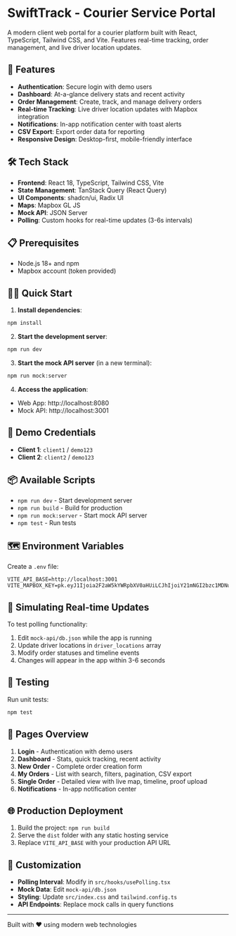 # SwiftTrack - Courier Service Portal

A modern client web portal for a courier platform built with React, TypeScript, Tailwind CSS, and Vite. Features real-time tracking, order management, and live driver location updates.

## 🚀 Features

- **Authentication**: Secure login with demo users
- **Dashboard**: At-a-glance delivery stats and recent activity
- **Order Management**: Create, track, and manage delivery orders
- **Real-time Tracking**: Live driver location updates with Mapbox integration
- **Notifications**: In-app notification center with toast alerts
- **CSV Export**: Export order data for reporting
- **Responsive Design**: Desktop-first, mobile-friendly interface

## 🛠 Tech Stack

- **Frontend**: React 18, TypeScript, Tailwind CSS, Vite
- **State Management**: TanStack Query (React Query)
- **UI Components**: shadcn/ui, Radix UI
- **Maps**: Mapbox GL JS
- **Mock API**: JSON Server
- **Polling**: Custom hooks for real-time updates (3-6s intervals)

## 📋 Prerequisites

- Node.js 18+ and npm
- Mapbox account (token provided)

## 🏃‍♂️ Quick Start

1. **Install dependencies**:
```bash
npm install
```

2. **Start the development server**:
```bash
npm run dev
```

3. **Start the mock API server** (in a new terminal):
```bash
npm run mock:server
```

4. **Access the application**:
- Web App: http://localhost:8080
- Mock API: http://localhost:3001

## 🔑 Demo Credentials

- **Client 1**: `client1` / `demo123`
- **Client 2**: `client2` / `demo123`

## 📦 Available Scripts

- `npm run dev` - Start development server
- `npm run build` - Build for production  
- `npm run mock:server` - Start mock API server
- `npm test` - Run tests

## 🗺 Environment Variables

Create a `.env` file:
```
VITE_API_BASE=http://localhost:3001
VITE_MAPBOX_KEY=pk.eyJ1Ijoia2F2aW5kYWRpbXV0aHUiLCJhIjoiY21mNGI2bzc1MDNuazJscHhsOG5nd2Z2dyJ9.HiZ0XMlEFcfYFeqW5uHRCQ
```

## 🔄 Simulating Real-time Updates

To test polling functionality:

1. Edit `mock-api/db.json` while the app is running
2. Update driver locations in `driver_locations` array
3. Modify order statuses and timeline events
4. Changes will appear in the app within 3-6 seconds

## 🧪 Testing

Run unit tests:
```bash
npm test
```

## 📱 Pages Overview

1. **Login** - Authentication with demo users
2. **Dashboard** - Stats, quick tracking, recent activity
3. **New Order** - Complete order creation form
4. **My Orders** - List with search, filters, pagination, CSV export
5. **Single Order** - Detailed view with live map, timeline, proof upload
6. **Notifications** - In-app notification center

## 🌐 Production Deployment

1. Build the project: `npm run build`
2. Serve the `dist` folder with any static hosting service
3. Replace `VITE_API_BASE` with your production API URL

## 🔧 Customization

- **Polling Interval**: Modify in `src/hooks/usePolling.tsx`
- **Mock Data**: Edit `mock-api/db.json`
- **Styling**: Update `src/index.css` and `tailwind.config.ts`
- **API Endpoints**: Replace mock calls in query functions

---

Built with ❤️ using modern web technologies
